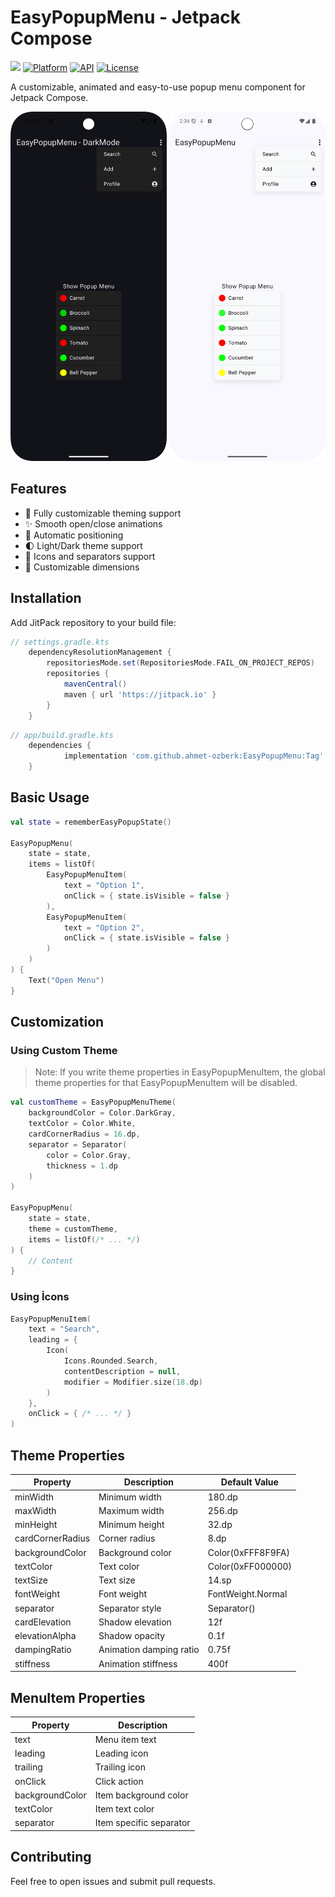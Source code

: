 # EasyPopupMenu - Jetpack Compose

[![](https://jitpack.io/v/ahmet-ozberk/EasyPopupMenu.svg)](https://jitpack.io/#ahmet-ozberk/EasyPopupMenu)
[![Platform](https://img.shields.io/badge/platform-Android-green.svg)](https://github.com/ahmet-ozberk/EasyPopupMenu)
[![API](https://img.shields.io/badge/API-23%2B-brightgreen.svg)](https://android-arsenal.com/api?level=23)
[![License](https://img.shields.io/badge/license-Apache%202.0-blue.svg)](https://github.com/ahmet-ozberk/toastify/blob/main/LICENSE)

A customizable, animated and easy-to-use popup menu component for Jetpack Compose.

<p align="center">
  <img src="screenshots/darkmode.png" width="250" alt="Sample Dark"/>
  <img src="screenshots/lightmode.png" width="250" alt="Sample Light"/>
</p>

## Features

- 🎨 Fully customizable theming support 
- ✨ Smooth open/close animations
- 📱 Automatic positioning
- 🌓 Light/Dark theme support
- 🎯 Icons and separators support
- 📏 Customizable dimensions

## Installation

Add JitPack repository to your build file:

```groovy
// settings.gradle.kts
	dependencyResolutionManagement {
		repositoriesMode.set(RepositoriesMode.FAIL_ON_PROJECT_REPOS)
		repositories {
			mavenCentral()
			maven { url 'https://jitpack.io' }
		}
	}
```
```groovy
// app/build.gradle.kts
	dependencies {
	        implementation 'com.github.ahmet-ozberk:EasyPopupMenu:Tag'
	}
````

## Basic Usage

```kotlin
val state = rememberEasyPopupState()

EasyPopupMenu(
    state = state,
    items = listOf(
        EasyPopupMenuItem(
            text = "Option 1",
            onClick = { state.isVisible = false }
        ),
        EasyPopupMenuItem(
            text = "Option 2",
            onClick = { state.isVisible = false }
        )
    )
) {
    Text("Open Menu")
}
```

## Customization
### Using Custom Theme

> Note: If you write theme properties in EasyPopupMenuItem, the global theme properties for that EasyPopupMenuItem will be disabled.

```kotlin
val customTheme = EasyPopupMenuTheme(
    backgroundColor = Color.DarkGray,
    textColor = Color.White,
    cardCornerRadius = 16.dp,
    separator = Separator(
        color = Color.Gray,
        thickness = 1.dp
    )
)

EasyPopupMenu(
    state = state,
    theme = customTheme,
    items = listOf(/* ... */)
) {
    // Content
}
```

### Using İcons
```kotlin
EasyPopupMenuItem(
    text = "Search",
    leading = {
        Icon(
            Icons.Rounded.Search,
            contentDescription = null,
            modifier = Modifier.size(18.dp)
        )
    },
    onClick = { /* ... */ }
)
```


## Theme Properties

| Property | Description | Default Value |
|----------|-------------|---------------|
| minWidth | Minimum width | 180.dp |
| maxWidth | Maximum width | 256.dp |
| minHeight | Minimum height | 32.dp |
| cardCornerRadius | Corner radius | 8.dp |
| backgroundColor | Background color | Color(0xFFF8F9FA) |
| textColor | Text color | Color(0xFF000000) |
| textSize | Text size | 14.sp |
| fontWeight | Font weight | FontWeight.Normal |
| separator | Separator style | Separator() |
| cardElevation | Shadow elevation | 12f |
| elevationAlpha | Shadow opacity | 0.1f |
| dampingRatio | Animation damping ratio | 0.75f |
| stiffness | Animation stiffness | 400f |

## MenuItem Properties

| Property | Description |
|----------|-------------|
| text | Menu item text |
| leading | Leading icon |
| trailing | Trailing icon |
| onClick | Click action |
| backgroundColor | Item background color |
| textColor | Item text color |
| separator | Item specific separator |

## Contributing

Feel free to open issues and submit pull requests.

